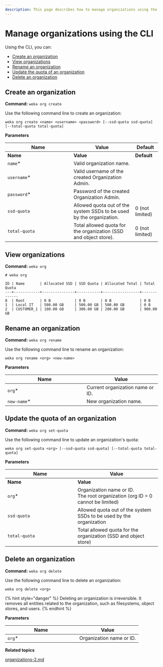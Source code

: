 ```yaml
---
description: This page describes how to manage organizations using the CLI.
---
```


# Manage organizations using the CLI

Using the CLI, you can:

* [Create an organization](organizations-1.md#create-an-organization)
* [View organizations](organizations-1.md#view-organizations)
* [Rename an organization](organizations-1.md#rename-an-organization)
* [Update the quota of an organization](organizations-1.md#update-the-quota-of-an-organization)
* [Delete an organization](organizations-1.md#delete-an-organization)

## Create an organization

**Command:** `weka org create`

Use the following command line to create an organization:

`weka org create <name> <username> <password> [--ssd-quota ssd-quota] [--total-quota total-quota]`

**Parameters**

<table><thead><tr><th width="202">Name</th><th>Value</th><th>Default</th></tr></thead><tbody><tr><td><strong>Name</strong></td><td><strong>Value</strong></td><td><strong>Default</strong></td></tr><tr><td><code>name</code>*</td><td>Valid organization name.</td><td></td></tr><tr><td><code>username</code>*</td><td>Valid username of the created Organization Admin.</td><td></td></tr><tr><td><code>password</code>*</td><td>Password of the created Organization Admin.</td><td></td></tr><tr><td><code>ssd-quota</code></td><td>Allowed quota out of the system SSDs to be used by the organization.</td><td>0 (not limited)</td></tr><tr><td><code>total-quota</code></td><td>Total allowed quota for the organization (SSD and object store).</td><td>0 (not limited)</td></tr></tbody></table>

## View organizations

**Command:** `weka org`

```
# weka org

ID | Name       | Allocated SSD | SSD Quota | Allocated Total | Total Quota
---+------------+---------------+-----------+-----------------+-------------
0  | Root       | 0 B           | 0 B       | 0 B             | 0 B
1  | Local IT   | 500.00 GB     | 500.00 GB | 500.00 GB       | 0 B
2  | CUSTOMER_1 | 100.00 GB     | 300.00 GB | 200.00 GB       | 900.00 GB
```

## **Rename an organization**

**Command:** `weka org rename`

Use the following command line to rename an organization:

`weka org rename <org> <new-name>`

**Parameters**

<table><thead><tr><th width="245">Name</th><th>Value</th></tr></thead><tbody><tr><td><code>org</code>*</td><td>Current organization name or ID.</td></tr><tr><td><code>new-name</code>*</td><td>New organization name.</td></tr></tbody></table>

## Update the quota of an organization

**Command:** `weka org set-quota`

Use the following command line to update an organization's quota:

`weka org set-quota <org> [--ssd-quota ssd-quota] [--total-quota total-quota]`

**Parameters**

<table><thead><tr><th width="215">Name</th><th>Value</th></tr></thead><tbody><tr><td><strong>Name</strong></td><td><strong>Value</strong></td></tr><tr><td><code>org</code>*</td><td>Organization name or ID.<br>The root organization (org ID = 0 cannot be limited)</td></tr><tr><td><code>ssd-quota</code></td><td>Allowed quota out of the system SSDs to be used by the organization</td></tr><tr><td><code>total-quota</code></td><td>Total allowed quota for the organization (SSD and object store)</td></tr></tbody></table>

## Delete an organization

**Command:** `weka org delete`

Use the following command line to delete an organization:

`weka org delete <org>`

{% hint style="danger" %}
Deleting an organization is irreversible. It removes all entities related to the organization, such as filesystems, object stores, and users.
{% endhint %}

**Parameters**

<table><thead><tr><th width="221">Name</th><th>Value</th></tr></thead><tbody><tr><td><code>org</code>*</td><td>Organization name or ID.</td></tr></tbody></table>



**Related topics**

[organizations-2.md](organizations-2.md "mention")
